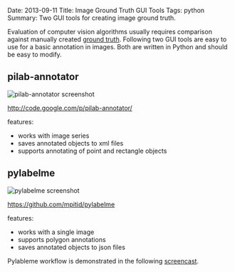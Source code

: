 Date: 2013-09-11
Title: Image Ground Truth GUI Tools
Tags: python
Summary: Two GUI tools for creating image ground truth.

Evaluation of computer vision algorithms usually requires comparison against manually created [ground truth](http://en.wikipedia.org/wiki/Ground_truth). Following two GUI tools are easy to use for a basic annotation in images. Both are written in Python and should be easy to modify.

## pilab-annotator
![pilab-annotator screenshot](static/images/pilab-annotator.png)

<http://code.google.com/p/pilab-annotator/>

features:

- works with image series
- saves annotated objects to xml files
- supports annotating of point and rectangle objects



## pylabelme
![pylabelme screenshot](static/images/pylabelme.png)

<https://github.com/mpitid/pylabelme>

features:

- works with a single image
- supports polygon annotations
- saves annotated objects to json files

Pylableme workflow is demonstrated in the following [screencast](https://github.com/mpitid/pylabelme/raw/master/screencast.ogv).

